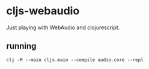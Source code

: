 # cljs-webaudio

Just playing with WebAudio and clojurescript.

## running

`clj -M --main cljs.main --compile audio.core --repl`
